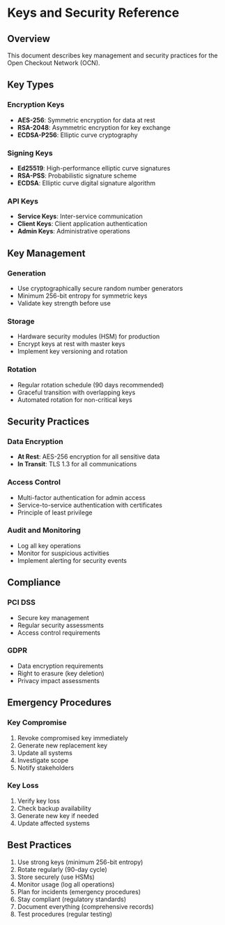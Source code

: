# Keys and Security Reference

## Overview

This document describes key management and security practices for the Open Checkout Network (OCN).

## Key Types

### Encryption Keys
- **AES-256**: Symmetric encryption for data at rest
- **RSA-2048**: Asymmetric encryption for key exchange
- **ECDSA-P256**: Elliptic curve cryptography

### Signing Keys
- **Ed25519**: High-performance elliptic curve signatures
- **RSA-PSS**: Probabilistic signature scheme
- **ECDSA**: Elliptic curve digital signature algorithm

### API Keys
- **Service Keys**: Inter-service communication
- **Client Keys**: Client application authentication
- **Admin Keys**: Administrative operations

## Key Management

### Generation
- Use cryptographically secure random number generators
- Minimum 256-bit entropy for symmetric keys
- Validate key strength before use

### Storage
- Hardware security modules (HSM) for production
- Encrypt keys at rest with master keys
- Implement key versioning and rotation

### Rotation
- Regular rotation schedule (90 days recommended)
- Graceful transition with overlapping keys
- Automated rotation for non-critical keys

## Security Practices

### Data Encryption
- **At Rest**: AES-256 encryption for all sensitive data
- **In Transit**: TLS 1.3 for all communications

### Access Control
- Multi-factor authentication for admin access
- Service-to-service authentication with certificates
- Principle of least privilege

### Audit and Monitoring
- Log all key operations
- Monitor for suspicious activities
- Implement alerting for security events

## Compliance

### PCI DSS
- Secure key management
- Regular security assessments
- Access control requirements

### GDPR
- Data encryption requirements
- Right to erasure (key deletion)
- Privacy impact assessments

## Emergency Procedures

### Key Compromise
1. Revoke compromised key immediately
2. Generate new replacement key
3. Update all systems
4. Investigate scope
5. Notify stakeholders

### Key Loss
1. Verify key loss
2. Check backup availability
3. Generate new key if needed
4. Update affected systems

## Best Practices

1. Use strong keys (minimum 256-bit entropy)
2. Rotate regularly (90-day cycle)
3. Store securely (use HSMs)
4. Monitor usage (log all operations)
5. Plan for incidents (emergency procedures)
6. Stay compliant (regulatory standards)
7. Document everything (comprehensive records)
8. Test procedures (regular testing)
